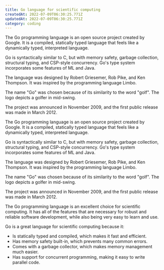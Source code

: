 ```yaml
---
title: Go language for scientific computing
createdAt: 2022-07-09T06:30:25.771Z
updatedAt: 2022-07-09T06:30:25.771Z
category: coding
---
```


The Go programming language is an open source project created by Google. It is a compiled, statically typed language that feels like a dynamically typed, interpreted language.

Go is syntactically similar to C, but with memory safety, garbage collection, structural typing, and CSP-style concurrency. Go's type system incorporates some features of ML and Java.

The language was designed by Robert Griesemer, Rob Pike, and Ken Thompson. It was inspired by the programming language Limbo.

The name "Go" was chosen because of its similarity to the word "golf". The logo depicts a golfer in mid-swing.

The project was announced in November 2009, and the first public release was made in March 2012.

The Go programming language is an open source project created by Google. It is a compiled, statically typed language that feels like a dynamically typed, interpreted language.

Go is syntactically similar to C, but with memory safety, garbage collection, structural typing, and CSP-style concurrency. Go's type system incorporates some features of ML and Java.

The language was designed by Robert Griesemer, Rob Pike, and Ken Thompson. It was inspired by the programming language Limbo.

The name "Go" was chosen because of its similarity to the word "golf". The logo depicts a golfer in mid-swing.

The project was announced in November 2009, and the first public release was made in March 2012.

The Go programming language is an excellent choice for scientific computing. It has all of the features that are necessary for robust and reliable software development, while also being very easy to learn and use.

Go is a great language for scientific computing because it:

- Is statically typed and compiled, which makes it fast and efficient.
- Has memory safety built-in, which prevents many common errors.
- Comes with a garbage collector, which makes memory management much easier.
- Has support for concurrent programming, making it easy to write parallel code.
